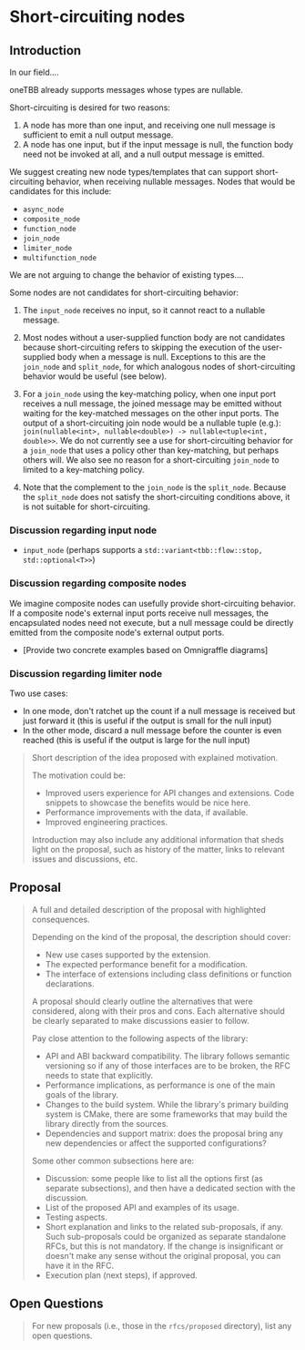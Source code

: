 # Short-circuiting nodes

## Introduction

In our field....

oneTBB already supports messages whose types are nullable.

Short-circuiting is desired for two reasons:

1. A node has more than one input, and receiving one null message is sufficient to emit a null output message.
2. A node has one input, but if the input message is null, the function body need not be invoked at all, and a null output message is emitted.

We suggest creating new node types/templates that can support short-circuiting behavior, when receiving nullable messages.
Nodes that would be candidates for this include:

- `async_node`
- `composite_node`
- `function_node`
- `join_node`
- `limiter_node`
- `multifunction_node`

We are not arguing to change the behavior of existing types....

Some nodes are not candidates for short-circuiting behavior:

1. The `input_node` receives no input, so it cannot react to a nullable message.

2. Most nodes without a user-supplied function body are not candidates because short-circuiting refers to skipping the execution of the user-supplied body when a message is null.
   Exceptions to this are the `join_node` and `split_node`, for which analogous nodes of short-circuiting behavior would be useful (see below).

3. For a `join_node` using the key-matching policy, when one input port receives a null message, the joined message may be emitted without waiting for the key-matched messages on the other input ports.
   The output of a short-circuiting join node would be a nullable tuple (e.g.): `join(nullable<int>, nullable<double>) -> nullable<tuple<int, double>>`.
   We do not currently see a use for short-circuiting behavior for a `join_node` that uses a policy other than key-matching, but perhaps others will.
   We also see no reason for a short-circuiting `join_node` to limited to a key-matching policy.

4. Note that the complement to the `join_node` is the `split_node`.
   Because the `split_node` does not satisfy the short-circuiting conditions above, it is not suitable for short-circuiting.

### Discussion regarding input node

- `input_node` (perhaps supports a `std::variant<tbb::flow::stop, std::optional<T>>`)

### Discussion regarding composite nodes

We imagine composite nodes can usefully provide short-circuiting behavior.
If a composite node's external input ports receive null messages, the encapsulated nodes need not execute, but a null message could be directly emitted from the composite node's external output ports.

- [Provide two concrete examples based on Omnigraffle diagrams]

### Discussion regarding limiter node

Two use cases:

- In one mode, don't ratchet up the count if a null message is received but just forward it (this is useful if the output is small for the null input)
- In the other mode, discard a null message before the counter is even reached (this is useful if the output is large for the null input)

> Short description of the idea proposed with explained motivation.
>
> The motivation could be:
> - Improved users experience for API changes and extensions. Code snippets to
>   showcase the benefits would be nice here.
> - Performance improvements with the data, if available.
> - Improved engineering practices.
>
> Introduction may also include any additional information that sheds light on
> the proposal, such as history of the matter, links to relevant issues and
> discussions, etc.

## Proposal

> A full and detailed description of the proposal with highlighted consequences.
>
> Depending on the kind of the proposal, the description should cover:
>
> - New use cases supported by the extension.
> - The expected performance benefit for a modification.
> - The interface of extensions including class definitions or function
> declarations.
>
> A proposal should clearly outline the alternatives that were considered,
> along with their pros and cons. Each alternative should be clearly separated
> to make discussions easier to follow.
>
> Pay close attention to the following aspects of the library:
> - API and ABI backward compatibility. The library follows semantic versioning
>   so if any of those interfaces are to be broken, the RFC needs to state that
>   explicitly.
> - Performance implications, as performance is one of the main goals of the library.
> - Changes to the build system. While the library's primary building system is
>   CMake, there are some frameworks that may build the library directly from the sources.
> - Dependencies and support matrix: does the proposal bring any new
>   dependencies or affect the supported configurations?
>
> Some other common subsections here are:
> - Discussion: some people like to list all the options first (as separate
>   subsections), and then have a dedicated section with the discussion.
> - List of the proposed API and examples of its usage.
> - Testing aspects.
> - Short explanation and links to the related sub-proposals, if any. Such
>   sub-proposals could be organized as separate standalone RFCs, but this is
>   not mandatory. If the change is insignificant or doesn't make any sense
>   without the original proposal, you can have it in the RFC.
> - Execution plan (next steps), if approved.

## Open Questions

> For new proposals (i.e., those in the `rfcs/proposed` directory), list any
> open questions.
